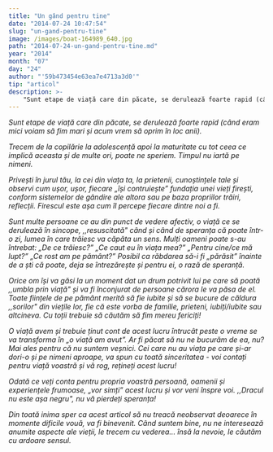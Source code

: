 ```yaml
---
title: "Un gând pentru tine"
date: "2014-07-24 10:47:54"
slug: "un-gand-pentru-tine"
image: /images/boat-164989_640.jpg
path: "2014-07-24-un-gand-pentru-tine.md"
year: "2014"
month: "07"
day: "24"
author: "'59b473454e63ea7e4713a3d0'"
tip: "articol"
description: >-
    "Sunt etape de viață care din păcate, se derulează foarte rapid (când eram mici voiam să fim mari și acum vrem să oprim în loc anii).Trecem de la copilărie la adolescență apoi la maturitate cu tot cee"
---
```

<div class="kg-card-markdown"><p><em>Sunt etape de viață care din păcate, se derulează foarte rapid (când eram mici voiam să fim mari și acum vrem să oprim în loc anii).</em></p>
<p><em>Trecem de la copilărie la adolescență apoi la maturitate cu tot ceea ce implică aceasta și de multe ori, poate ne speriem. Timpul nu iartă pe nimeni.</em></p>
<p><em>Privești în jurul tău, la cei din viața ta, la prietenii, cunoștințele tale și observi cum ușor, ușor, fiecare „își contruiește” fundația unei vieți firești, conform sistemelor de gândire ale altora sau pe baza propriilor trăiri, reflecții. </em> <em>Firescul este așa cum îl percepe fiecare dintre noi a fi.</em></p>
<p><em>Sunt multe persoane ce au din punct de vedere afectiv, o viață ce se derulează în sincope, ,,resuscitată" când și când de speranța că poate într-o zi, lumea în care trăiesc va căpăta un sens.</em> <em>Mulți oameni poate s-au întrebat: „De ce trăiesc?” „Ce caut eu în viața mea?” „Pentru cine/ce mă lupt?” „Ce rost am pe pământ?”</em> <em> Posibil ca răbdarea să-i fi „părăsit” înainte de a ști că poate, deja se  întrezărește și pentru ei, o rază de speranță. </em></p>
<p><em><em>Orice om își va găsi la un moment dat un drum potrivit lui pe care să poată ,,umbla prin viață" și va fi înconjurat de persoane cărora le va păsa de el.</em> </em><em>Toate ființele de pe pământ merită să fie iubite și să se bucure de căldura ,,sorilor" din viețile lor, fie că este vorba de familie, prieteni, iubiți/iubite sau altcineva.</em> <em>Cu toții trebuie să căutăm să fim mereu fericiți! </em></p>
<p><em>O viață avem și trebuie ținut cont de acest lucru întrucât peste o vreme se va transforma în „o viață am avut”. Ar fi păcat să nu ne bucurăm de ea, nu? Mai ales pentru că nu suntem veșnici.</em> <em>Cei care nu au viața pe care și-ar dori-o și pe nimeni aproape, va spun cu toată sinceritatea - voi contați pentru viață voastră și vă rog, rețineți acest lucru!</em></p>
<p><em>Odată ce veți conta pentru propria voastră persoană, oamenii și experiențele frumoase, „vor simți” acest lucru și vor veni înspre voi.</em><em> ,,Dracul nu este așa negru", nu vă pierdeți speranța!</em></p>
<p><em>Din toată inima sper ca acest articol să nu treacă neobservat deoarece în momente dificile vouă, va fi binevenit.</em> <em>Când suntem bine, nu ne interesează anumite aspecte ale vieții, le trecem cu vederea... însă la nevoie, le căutăm cu ardoare sensul.</em></p>
<p> </p>
</div>
    